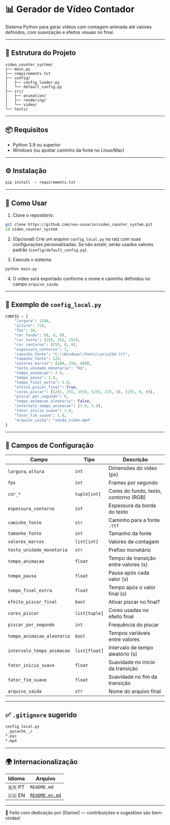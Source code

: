 # 📊 Gerador de Vídeo Contador

Sistema Python para gerar vídeos com contagem animada até valores definidos, com suavização e efeitos visuais no final.

---

## 📁 Estrutura do Projeto

```
video_counter_system/
├── main.py
├── requirements.txt
├── config/
│   ├── config_loader.py
│   └── default_config.py
├── src/
│   ├── animation/
│   ├── rendering/
│   └── video/
└── tests/
```

---

## 📦 Requisitos

* Python 3.9 ou superior
* Windows (ou ajustar caminho da fonte no Linux/Mac)

---

## ⚙️ Instalação

```bash
pip install -r requirements.txt
```

---

## 🚀 Como Usar

1. Clone o repositório:

```bash
git clone https://github.com/seu-usuario/video_counter_system.git
cd video_counter_system
```

2. (Opcional) Crie um arquivo `config_local.py` na raiz com suas configurações personalizadas.
   Se não existir, serão usados valores padrão (`config/default_config.py`).

3. Execute o sistema:

```bash
python main.py
```

4. O vídeo será exportado conforme o nome e caminho definidos no campo `arquivo_saida`.

---

## 🔧 Exemplo de `config_local.py`

```python
CONFIG = {
    "largura": 1280,
    "altura": 720,
    "fps": 30,
    "cor_fundo": (0, 0, 0),
    "cor_texto": (255, 255, 255),
    "cor_contorno": (255, 0, 0),
    "espessura_contorno": 3,
    "caminho_fonte": "C:\\Windows\\Fonts\\arialbd.ttf",
    "tamanho_fonte": 120,
    "valores_marcos": [100, 250, 400],
    "texto_unidade_monetaria": "R$",
    "tempo_animacao": 3.0,
    "tempo_pausa": 1.0,
    "tempo_final_extra": 4.0,
    "efeito_piscar_final": True,
    "cores_piscar": [(255, 255, 255), (255, 215, 0), (255, 0, 0)],
    "piscar_por_segundo": 6,
    "tempo_animacao_aleatorio": False,
    "intervalo_tempo_animacao": [3.0, 5.0],
    "fator_inicio_suave": 1.0,
    "fator_fim_suave": 1.0,
    "arquivo_saida": "saida_video.mp4"
}
```

---

## 🧾 Campos de Configuração

| Campo                      | Tipo          | Descrição                             |
| -------------------------- | ------------- | ------------------------------------- |
| `largura`, `altura`        | `int`         | Dimensões do vídeo (px)               |
| `fps`                      | `int`         | Frames por segundo                    |
| `cor_*`                    | `tuple[int]`  | Cores do fundo, texto, contorno (RGB) |
| `espessura_contorno`       | `int`         | Espessura da borda do texto           |
| `caminho_fonte`            | `str`         | Caminho para a fonte `.ttf`           |
| `tamanho_fonte`            | `int`         | Tamanho da fonte                      |
| `valores_marcos`           | `list[int]`   | Valores de contagem                   |
| `texto_unidade_monetaria`  | `str`         | Prefixo monetário                     |
| `tempo_animacao`           | `float`       | Tempo de transição entre valores (s)  |
| `tempo_pausa`              | `float`       | Pausa após cada valor (s)             |
| `tempo_final_extra`        | `float`       | Tempo após o valor final (s)          |
| `efeito_piscar_final`      | `bool`        | Ativar piscar no final?               |
| `cores_piscar`             | `list[tuple]` | Cores usadas no efeito final          |
| `piscar_por_segundo`       | `int`         | Frequência do piscar                  |
| `tempo_animacao_aleatorio` | `bool`        | Tempos variáveis entre valores        |
| `intervalo_tempo_animacao` | `list[float]` | Intervalo de tempo aleatório (s)      |
| `fator_inicio_suave`       | `float`       | Suavidade no início da transição      |
| `fator_fim_suave`          | `float`       | Suavidade no fim da transição         |
| `arquivo_saida`            | `str`         | Nome do arquivo final                 |

---

## ✅ `.gitignore` sugerido

```bash
config_local.py
__pycache__/
*.pyc
*.mp4
```

---

## 🌍 Internacionalização

| Idioma  | Arquivo                        |
| ------- | ------------------------------ |
| 🇧🇷 PT | `README.md`                    |
| 🇺🇸 EN | [`README.en.md`](README.en.md) |

---

🔧 Feito com dedicação por \[Daniwl] — contribuições e sugestões são bem-vindas!